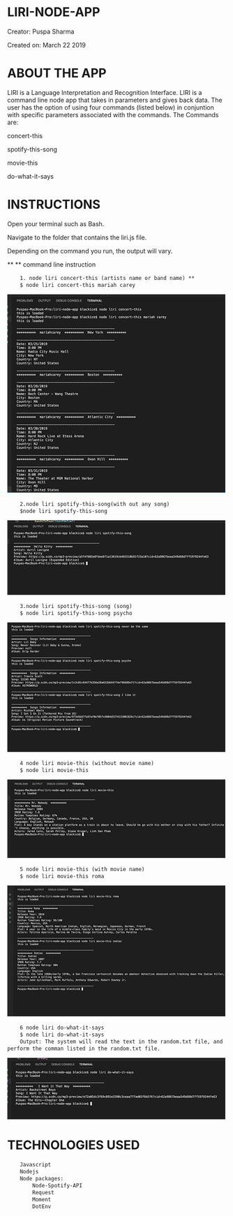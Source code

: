 # LIRI-NODE-APP
Creator: Puspa Sharma

Created on: March 22 2019

# ABOUT THE APP
LIRI is a Language Interpretation and Recognition Interface. LIRI is a command line node app that takes in parameters and gives back data. The user has the option of using four commands (listed below) in conjuntion with specific parameters associated with the commands. The Commands are:

concert-this

spotify-this-song

movie-this

do-what-it-says


# INSTRUCTIONS
Open your terminal such as Bash.

Navigate to the folder that contains the liri.js file.

Depending on the command you run, the output will vary.

** ** command line instruction

        1. node liri concert-this (artists name or band name) **
        $ node liri concert-this mariah carey

<img src="screenshots/screen5.png">

        2.node liri spotify-this-song(with out any song)
        $node liri spotify-this-song

<img src="screenshots/screen1.png">
    
        3.node liri spotify-this-song (song)
        $ node liri spotify-this-song psycho

<img src="screenshots/screen2.png">

        4 node liri movie-this (without movie name)
        $ node liri movie-this

<img src="screenshots/screen3.png">
     
        5 node liri movie-this (with movie name)
        $ node liri movie-this roma

<img src="screenshots/screen4.png">
    
        6 node liri do-what-it-says
        $ node liri do-what-it-says
        Output: The system will read the text in the random.txt file, and perform the comman listed in the random.txt file.  
<img src="screenshots/screen7.png">


# TECHNOLOGIES USED
        Javascript
        Nodejs
        Node packages:
            Node-Spotify-API
            Request
            Moment
            DotEnv